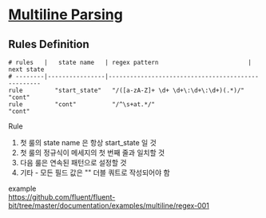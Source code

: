 
# [Multiline Parsing](https://docs.fluentbit.io/manual/administration/configuring-fluent-bit/multiline-parsing)

## Rules Definition

```
# rules   |   state name   | regex pattern                         | next state
# --------|----------------|---------------------------------------------------
rule         "start_state"   "/([a-zA-Z]+ \d+ \d+\:\d+\:\d+)(.*)/"   "cont"
rule         "cont"          "/^\s+at.*/"                            "cont"
```

Rule

1. 첫 룰의 state name 은 항상 start_state 일 것
2. 첫 룰의 정규식이 메세지의 첫 번째 줄과 일치할 것
3. 다음 룰은 연속된 패턴으로 설정할 것
4. 기타 - 모든 필드 값은 "" 더블 쿼트로 작성되어야 함

example  
https://github.com/fluent/fluent-bit/tree/master/documentation/examples/multiline/regex-001
